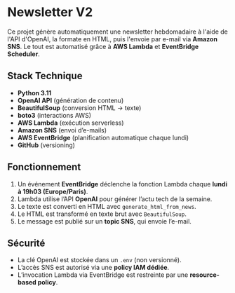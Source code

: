 #  Newsletter V2

Ce projet génère automatiquement une newsletter hebdomadaire à l'aide de l'API d'OpenAI, la formate en HTML, puis l'envoie par e-mail via **Amazon SNS**. Le tout est automatisé grâce à **AWS Lambda** et **EventBridge Scheduler**.

##  Stack Technique

- **Python 3.11**
- **OpenAI API** (génération de contenu)
- **BeautifulSoup** (conversion HTML → texte)
- **boto3** (interactions AWS)
- **AWS Lambda** (exécution serverless)
- **Amazon SNS** (envoi d’e-mails)
- **AWS EventBridge** (planification automatique chaque lundi)
- **GitHub** (versioning)

## Fonctionnement

1. Un événement **EventBridge** déclenche la fonction Lambda chaque **lundi à 19h03 (Europe/Paris)**.
2. Lambda utilise l’API **OpenAI** pour générer l’actu tech de la semaine.
3. Le texte est converti en HTML avec `generate_html_from_news`.
4. Le HTML est transformé en texte brut avec `BeautifulSoup`.
5. Le message est publié sur un **topic SNS**, qui envoie l’e-mail.

## Sécurité

- La clé OpenAI est stockée dans un `.env` (non versionné).
- L’accès SNS est autorisé via une **policy IAM dédiée**.
- L’invocation Lambda via EventBridge est restreinte par une **resource-based policy**.



